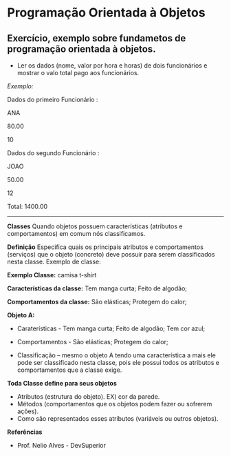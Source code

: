 # Programação Orientada à Objetos

## Exercício, exemplo sobre fundametos de programação orientada à objetos.
 - Ler os dados (nome, valor por hora e horas) de dois funcionários e mostrar o valo total pago aos funcionários. 
 
 *Exemplo:*

Dados do primeiro Funcionário :
 
 ANA
 
 80.00
 
 10
 
 
 Dados do segundo Funcionário :
 
 JOAO

50.00

12
 
 Total: 1400.00

_________________________________________________________________________________________________________________________________________________

**Classes**
Quando objetos possuem características (atributos e comportamentos) em comum nós classificamos.

**Definição**
 Especifica quais os principais atributos e comportamentos (serviços) que o objeto (concreto) deve possuir para serem classificados nesta classe. Exemplo de classe:

**Exemplo Classe:**
camisa t-shirt 

**Características da classe:**
Tem manga curta;
Feito de algodão;

**Comportamentos da classe:**
São elásticas;
Protegem do calor;

**Objeto A:**
* Caraterísticas - Tem manga curta; Feito de algodão; Tem cor azul;

* Comportamentos - São elásticas; Protegem do calor;

* Classificação – mesmo o objeto A tendo uma característica a mais ele pode ser classificado nesta classe, pois ele possui todos os atributos e comportamentos que a classe exige.

**Toda Classe define para seus objetos**
* Atributos (estrutura do objeto). EX) cor da parede.
* Métodos (comportamentos que os objetos podem fazer ou sofrerem ações).
* Como são representados esses atributos (variáveis ou outros objetos).

**Referências**
* Prof. Nelio Alves - DevSuperior
